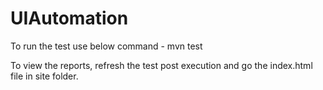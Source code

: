 # UIAutomation
To run the test use below command -
mvn test

To view the reports, refresh the test post execution and go the index.html file in site folder.
